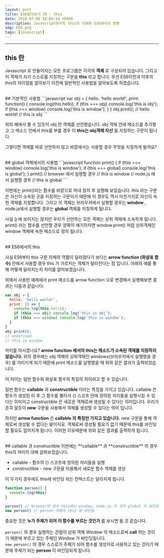 ```yaml
---
layout: post
title: ES6알아보기 10 - this
date: 2018-07-08 16:04:14 +0900
description: Javascript에서의 this의 이해와 ES6에서의 변화
img: ES6.png
tags: [javascript]
---
```

------------------------------------------------
## this 란
Javascript 로 만들어지는 모든 프로그램은 각각의 **객체** 로 구성되어 있습니다. 그리고 이 객체가 자기 스스로를 지칭하는 구문을 **this** 라고 합니다. 우선 ES6이전과 이후의 this의 차이점을 알아보기 이전에 일반적인 사용법을 알아보도록 하겠습니다.

<br/>
## 기본적인 사용법
```javascript
var obj = {
  hello: 'hello world!',
  print: function() {
    console.log(this.hello);
    if (this === obj) console.log('this is obj');
    if (this === window) console.log('this is window');
  }
}
obj.print();
// hello world!
// this is obj
```

위의 예에서 볼 수 있듯이 obj 란 객체를 선언했습니다. obj 객체 안에 메소드를 추가했고 그 메소드 안에서 this를 부를 경우 이 **this는 obj객체 자신** 을 지칭하는 구문이 됩니다.

그렇다면 객체를 따로 선언하지 않고 바깥에서는 사용할 경우 무엇을 지칭하게 될까요?

<br/>
## global 객체에서의 사용법
```javascript
function print() {
  if (this === window) console.log('this is window');
  if (this === global) console.log('this is global');
}
print()
// browser 에서 실행할 경우 // this is window
// node.js 에서 실행할 경우 // this is global
```

이번에는 print()라는 함수를 바깥으로 꺼내 정의 후 실행해 보았습니다. this 라는 구문은 자신이 소속된 곳을 지칭하는 구문이기 때문에 이 경우도 역시 마찬가지로 자신이 속한 객체를 지칭합니다. 그리고 이 객체는 브라우서에서 실행할 경우는 **window** , node.js에서 실행할 경우는 **global** 객체를 지칭하게 됩니다.

사실 눈에 보이지는 않지만 우리가 선언하는 모든 객체는 상위 객체에 소속하게 됩니다. print() 라는 함수를 선언할 경우 정확이 얘기하자면 window.print() 처럼 상위객체인 window 객체에 속한 메소드로 정의 됩니다.

<br/>
## ES6에서의 this

사실 ES6부터 this 구문 자체의 역활이 달라졌다기 보다는 **arrow function (화살표 함수)** 안에서 사용할 경우 this 가 가르키는 객체가 달라진다는 점 입니다. 아래의 예를 통해 어떻게 달라지는지 차이를 알아보겠습니다.

위에서 사용한 예제에서 print 메소드를 arrow function 으로 변경해서 실행해보면 결과는 다음과 같습니다.
```javascript
var obj = {
  hello: 'hello world!',
  print: () => {
    console.log(this.hello);
    if (this === obj) console.log('this is obj');
    if (this === window) console.log('this is window');
  }
}
obj.print();
// undefined
// this is window
```

차이를 아시겠나요? **arrow function 에서의 this는 메소드가 소속된 객체를 지칭하지 않습니다.** 위의 경우에는 obj 객체의 상위객체인 windows(브라우저에서 실행했을 경우) 를 가리키게 되기 때문에 print 메소드를 실행했을 때 위와 같은 결과가 출력되었습니다.

이 차이는 일반 함수와 화살표 함수의 특징의 차이라고 할 수 있습니다.

일반 함수는 **callable** 과 **constructible** 이라는 특징을 가지고 있습니다. callable 은 함수가 생성된 이 후 그 함수를 불러서 {} 스코프 안에 정의된 처리들을 실행시킬 수 있다는 의미이고 constructible 은 새로운 객체로써 생성될 수 있다는 의미입니다. 우리가 흔히 알듯이 **new** 구문을 사용해서 객체를 생성할 수 있다는 의미 입니다.

하지만 **arrow function** 은 **callable 의 특징만 가지고 있습니다.** new 구문을 통해 객체로써 생성될 수 없다는 말이지요. 객체로써 생성될 필요가 없기 때문에 this를 바인딩 할 필요도 없어지게 됩니다. 이러한 이유때문에 위와 같은 결과를 출력하게 됩니다.

<br/>
## callable 과 constructible
이번에는 **callable** 과 **constructible** 의 경우 this의 차이의 대해 살펴보겠습니다.

- callable - 함수의 {} 스코프에 정의된 처리들을 실행
- constructible - new 구문을 이용해서 새로운 함수 객체를 생성

이 두가지 경우에도 this에 바인딩 되는 컨텍스트는 달라지게 됩니다.

```javascript
function person() {
  console.log(this)
}

person() // browser의 경우 this에는 window, node.js 의 경우 global 이 바인딩
new person() // person 객채가 this 에 바인딩
```

중요한 것은 **누가 주체가 되어 이 함수를 부르는 것인가** 를 보시면 될 것 같습니다.<br/>
<br/>
`person()` 의 경우 실행하는 관점이 상위 객체 Window 의 메소드로써 **call** 하는 것이기 때문에 부르고 있는 주체인 Window 가 바인딩됩니다.<br/>
`new person()` 의 경우 스스로가 주체가 되어 함수를 생성자로 사용하고 있는 것이기 때문에 주체가 되는 **person** 이 바인딩되게 됩니다.